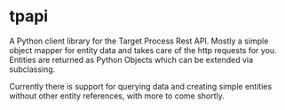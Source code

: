 # tpapi
A Python client library for the Target Process Rest API. Mostly a simple object mapper for entity data
and takes care of the http requests for you. Entities are returned as Python Objects which can be extended via
subclassing.

Currently there is support for querying data and creating simple entities without other entity references, with more 
to come shortly.
